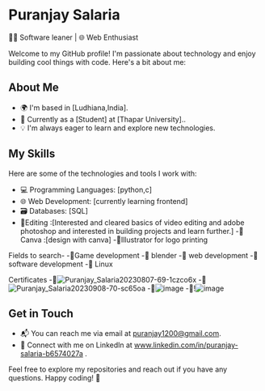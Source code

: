 # Puranjay Salaria

👨‍💻 Software leaner | 🌐 Web Enthusiast 

Welcome to my GitHub profile! I'm passionate about technology and enjoy building cool things with code. Here's a bit about me:

## About Me

- 🌍 I'm based in [Ludhiana,India].
- 💼 Currently  as a [Student] at [Thapar University]..
- 💡 I'm always eager to learn and explore new technologies.

## My Skills

Here are some of the technologies and tools I work with:

- 💻 Programming Languages: [python,c]
- 🌐 Web Development: [currently learning frontend]
- 🗃️ Databases: [SQL]
- 🚀Editing :[Interested and cleared basics of video editing and adobe photoshop and interested in building projects and learn further.]
-🌟Canva :[design with canva]
-🚀Illustrator for logo printing

Fields to search-
-🚀Game development
-🌟 blender
-🌟 web development
-🚀software development
-🌟 Linux

Certificates
-🌟![Puranjay_Salaria20230807-69-1czco6x](https://github.com/Puranjaysalaria/Puranjaysalaria/assets/141708021/672c1c51-8d13-45a2-9535-e4aeb8d18d56)
-🌟![Puranjay_Salaria20230908-70-sc65oa](https://github.com/Puranjaysalaria/Puranjaysalaria/assets/141708021/b8c5fd28-e9ca-40fb-8276-1534d850a91d)
-🌟![image](https://github.com/Puranjaysalaria/Puranjaysalaria/assets/141708021/7561003e-5fae-414d-b341-33b34eaddca7)
-🌟!![image](https://github.com/Puranjaysalaria/Puranjaysalaria/assets/141708021/523ada15-9491-44a7-a440-413b1860d918)


## Get in Touch

- 📬 You can reach me via email at puranjay1200@gmail.com.
- 💬 Connect with me on Linkedln at www.linkedin.com/in/puranjay-salaria-b6574027a .


Feel free to explore my repositories and reach out if you have any questions. Happy coding! 🚀
